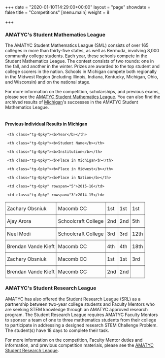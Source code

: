 +++
date = "2020-01-10T14:29:00+00:00"
layout = "page"
showdate = false
title = "Competitions"
[menu.main]
weight = 8

+++
### AMATYC's Student Mathematics League

The AMATYC Student Mathematics League (SML) consists of over 165 colleges in more than thirty-five states, as well as Bermuda, involving 8,000 community college students. Each year, these schools compete in the Student Mathematics League. The contest consists of two rounds: one in the fall, and another in the winter. Prizes are awarded to the top student and college scorers in the nation. Schools in Michigan compete both regionally in the Midwest Region (including Illinois, Indiana, Kentucky, Michigan, Ohio, and Wisconsin) and on the national stage.

For more information on the competition, scholarships, and previous exams, please see the [AMATYC Student Mathematics League](http://www.amatyc.org/?page=StudentMathLeague). You can also find the archived results of [Michigan](/uploads/SMLResultsUpdate9.20.15.pdf)'s successes in the AMATYC Student Mathematics League.</br><br>

#### Previous Individual Results in Michigan

<style type="text/css">

.tg  {border-collapse:collapse;border-spacing:0;}

.tg td{padding:10px 5px;border-style:solid;border-width:1px;overflow:hidden;word-break:normal;border-color:black;}

.tg th{font-weight:normal;padding:10px 5px;border-style:solid;border-width:1px;overflow:hidden;word-break:normal;border-color:black;}

.tg .tg-0pky{border-color:inherit;text-align:left;vertical-align:top}

</style>

<table class="tg">
     
<tr>
     
     <th class="tg-0pky"><b>Year</b></th>
     
     <th class="tg-0pky"><b>Student Name</b></th>
     
     <th class="tg-0pky"><b>Institution</b></th>
     
     <th class="tg-0pky"><b>Place in Michigan<b></th>
     
     <th class="tg-0pky"><b>Place in Midwest</b></th>
     
     <th class="tg-0pky"><b>Place in Nation</b></th>
     
</tr>

<tr>
     
     <td class="tg-0pky" rowspan="5">2015-16</td>
     
</tr>

<tr>
     <td class="tg-0pky">Zachary Obsniuk</td>
     <td class="tg-0pky">Macomb CC</td>
     <td class="tg-0pky">1st</td>
     <td class="tg-0pky">1st</td>
     <td class="tg-0pky">1st</td>
</tr>

<tr>
     <td class="tg-0pky">Ajay Arora</td>
     <td class="tg-0pky">Schoolcraft College</td>
     <td class="tg-0pky">2nd</td>
     <td class="tg-0pky">2nd</td>
     <td class="tg-0pky">5th</td>
</tr>

<tr>
     <td class="tg-0pky">Neel Modi</td>
     <td class="tg-0pky">Schoolcraft College</td>
     <td class="tg-0pky">3rd</td>
     <td class="tg-0pky">3rd</td>
     <td class="tg-0pky">12th</td>
</tr>

<tr>
     <td class="tg-0pky">Brendan Vande Kieft</td>
     <td class="tg-0pky">Macomb CC</td>
     <td class="tg-0pky">4th</td>
     <td class="tg-0pky">4th</td>
     <td class="tg-0pky">18th</td>
</tr>


<tr>
     
     <td class="tg-0pky" rowspan="3">2014-15</td>
     
</tr>

<tr>
     <td class="tg-0pky">Zachary Obsniuk</td>
     <td class="tg-0pky">Macomb CC</td>
     <td class="tg-0pky">1st</td>
     <td class="tg-0pky">1st</td>
     <td class="tg-0pky">3rd</td>
</tr>

<tr>
     <td class="tg-0pky">Brendan Vande Kieft</td>
     <td class="tg-0pky">Macomb CC</td>
     <td class="tg-0pky">2nd</td>
     <td class="tg-0pky">2nd</td>
     <td class="tg-0pky"></td>
</tr>
    
</table>


### AMATYC's Student Research League

AMATYC has also offered the Student Research League (SRL) as a partnership between two-year college students and Faculty Mentors who are seeking STEM knowledge through an AMATYC approved research program. The Student Research League requires AMATYC Faculty Mentors to sponsor a team of one to three mathematics students from their college to participate in addressing a designed research STEM Challenge Problem. The student(s) have 18 days to complete their task.

For more information on the competition, Faculty Mentor duties and information, and previous competition materials, please see the [AMATYC Student Research League](https://amatyc.site-ym.com/page/StudentResLeague).
